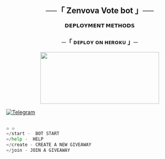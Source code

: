 
<h2 align="center">
    ──「 Zenvova Vote bot 」──
</h2>



<p align="center">
<b>𝗗𝗘𝗣𝗟𝗢𝗬𝗠𝗘𝗡𝗧 𝗠𝗘𝗧𝗛𝗢𝗗𝗦</b>
</p>

<h3 align="center">
    ─「 ᴅᴇᴩʟᴏʏ ᴏɴ ʜᴇʀᴏᴋᴜ 」─
</h3>

<p align="center"><a href="https://dashboard.heroku.com/new?template=https://github.com/RadiuxSource/Zenova-LecBoT.git"> <img src="https://img.shields.io/badge/ᴅᴇᴩʟᴏʏ ᴏɴ ʜᴇʀᴏᴋᴜ-black?style=for-the-badge&logo=heroku" width="320" height="138.45"/></a></p>





[![Telegram](https://upload.wikimedia.org/wikipedia/commons/thumb/8/82/Telegram_logo.svg/100px-Telegram_logo.svg.png)](https://t.me/ZenovaPrime)

``` python

๏ ๏
➪/start -  BOT START 
➪/help -  HELP 
➪/create - CREATE A NEW GIVEAWAY
➪/join - JOIN A GIVEAWAY


